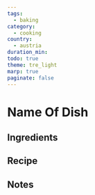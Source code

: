 ```yaml
---
tags:
  - baking
category:
  - cooking
country:
  - austria
duration_min: 
todo: true
theme: tre_light
marp: true
paginate: false
---
```



# Name Of Dish

## Ingredients

## Recipe

## Notes
